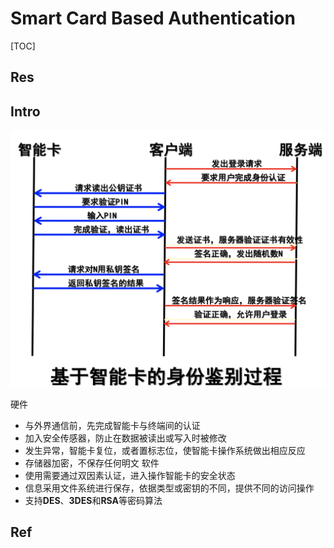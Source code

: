# Smart Card Based Authentication

[TOC]



## Res



## Intro

![](../../../../../../../../../../Assets/Pics/Screenshot%202023-11-08%20at%209.30.58PM.png)

硬件
- 与外界通信前，先完成智能卡与终端间的认证
- 加入安全传感器，防止在数据被读出或写入时被修改
- 发生异常，智能卡复位，或者置标志位，使智能卡操作系统做出相应反应
- 存储器加密，不保存任何明文
软件
- 使用需要通过双因素认证，进入操作智能卡的安全状态
- 信息采用文件系统进行保存，依据类型或密钥的不同，提供不同的访问操作
- 支持**DES**、**3DES**和**RSA**等密码算法



## Ref

